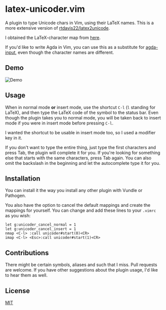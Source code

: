 # latex-unicoder.vim

A plugin to type Unicode chars in Vim, using their LaTeX names. This is a more extensive version of [rtdavis22/latex2unicode](https://github.com/rtdavis22/latex2unicode).

I obtained the LaTeX-character map from [here](http://milde.users.sourceforge.net/LUCR/Math/).

If you'd like to write Agda in Vim, you can use this as a substitute for [agda-input](http://wiki.portal.chalmers.se/agda/pmwiki.php?n=Docs.UnicodeInput), even though the character names are different.

## Demo

![Demo](http://i.imgur.com/Ngp6GAE.gif)

## Usage

When in normal mode **or** insert mode, use the shortcut `C-l` (`l` standing for LaTeX), and then type the LaTeX code of the symbol to the status bar. Even though the plugin takes you to normal mode, you will be taken back to insert mode if you were in insert mode before pressing `C-l`.

I wanted the shortcut to be usable in insert mode too, so I used a modifier key in it.

If you don't want to type the entire thing, just type the first characters and press Tab, the plugin will complete it for you. If you're looking for something else that starts with the same characters, press Tab again. You can also omit the backslash in the beginning and let the autocomplete type it for you.

## Installation

You can install it the way you install any other plugin with Vundle or Pathogen.

You also have the option to cancel the default mappings and create the mappings for yourself. You can change and add these lines to your `.vimrc` as you wish:

```vim
let g:unicoder_cancel_normal = 1
let g:unicoder_cancel_insert = 1
nmap <C-l> :call unicoder#start(0)<CR>
imap <C-l> <Esc>:call unicoder#start(1)<CR>
```

## Contributions

There might be certain symbols, aliases and such that I miss. Pull requests are welcome. If you have other suggestions about the plugin usage, I'd like to hear them as well.

## License

[MIT](http://joom.mit-license.org/)
